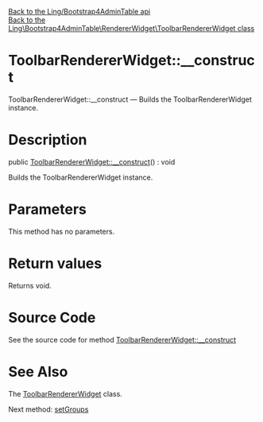 [Back to the Ling/Bootstrap4AdminTable api](https://github.com/lingtalfi/Bootstrap4AdminTable/blob/master/doc/api/Ling/Bootstrap4AdminTable.md)<br>
[Back to the Ling\Bootstrap4AdminTable\RendererWidget\ToolbarRendererWidget class](https://github.com/lingtalfi/Bootstrap4AdminTable/blob/master/doc/api/Ling/Bootstrap4AdminTable/RendererWidget/ToolbarRendererWidget.md)


ToolbarRendererWidget::__construct
================



ToolbarRendererWidget::__construct — Builds the ToolbarRendererWidget instance.




Description
================


public [ToolbarRendererWidget::__construct](https://github.com/lingtalfi/Bootstrap4AdminTable/blob/master/doc/api/Ling/Bootstrap4AdminTable/RendererWidget/ToolbarRendererWidget/__construct.md)() : void




Builds the ToolbarRendererWidget instance.




Parameters
================

This method has no parameters.


Return values
================

Returns void.








Source Code
===========
See the source code for method [ToolbarRendererWidget::__construct](https://github.com/lingtalfi/Bootstrap4AdminTable/blob/master/RendererWidget/ToolbarRendererWidget.php#L27-L31)


See Also
================

The [ToolbarRendererWidget](https://github.com/lingtalfi/Bootstrap4AdminTable/blob/master/doc/api/Ling/Bootstrap4AdminTable/RendererWidget/ToolbarRendererWidget.md) class.

Next method: [setGroups](https://github.com/lingtalfi/Bootstrap4AdminTable/blob/master/doc/api/Ling/Bootstrap4AdminTable/RendererWidget/ToolbarRendererWidget/setGroups.md)<br>

